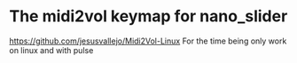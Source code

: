 # The midi2vol keymap for nano_slider
https://github.com/jesusvallejo/Midi2Vol-Linux
For the time being only work on linux and with pulse

